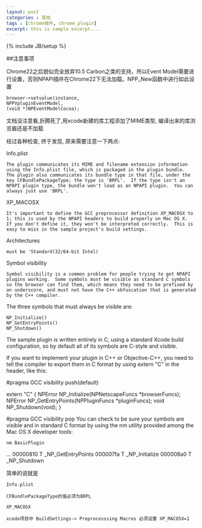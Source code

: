 ```yaml
---
layout: post
categories : 其他
tags : [chrome插件, chrome_plugin]
excerpt: this is sample excerpt....
---
```

{% include JB/setup %}


##注意事项

Chrome22之后貌似完全放弃10.5 Carbon之类的支持，所以Event Model需要进行设置，否则NPAPI插件在Chrome22下无法加载。NPP_New函数中进行如此设置

    browser->setvalue(instance, 
    NPPVpluginEventModel, 
    (void *)NPEventModelCocoa);

文档没注意看,折腾死了,用xcode新建的库工程添加了MIME类型, 编译出来的库浏览器还是不加载

经过各种检查, 终于发现, 原来需要注意一下两点:

Info.plist
    
    The plugin communicates its MIME and filename extension information using the Info.plist file, which is packaged in the plugin bundle.  The plugin also communicates its bundle type in that file, under the key CFBundlePackageType; the type is 'BRPL'.  If the type isn't an NPAPI plugin type, the bundle won't load as an NPAPI plugin.  You can always just use 'BRPL'.
    
XP_MACOSX
    
    It's important to define the GCC preprocessor definition XP_MACOSX to 1; this is used by the NPAPI headers to build properly on Mac OS X.  If you don't define it, they won't be interpreted correctly.  This is easy to miss in the sample project's build settings.

Architectures

    must be 'Standard(32/64-bit Intel)

Symbol visibility

    Symbol visibility is a common problem for people trying to get NPAPI plugins working.  Some symbols must be visible as standard C symbols so the browser can find them, which means they need to be prefixed by an underscore, and must not have the C++ obfuscation that is generated by the C++ compiler.

The three symbols that must always be visible are:

    NP_Initialize()
    NP_GetEntryPoints()
    NP_Shutdown()

The sample plugin is written entirely in C, using a standard Xcode build configuration, so by default all of its symbols are C-style and visible.

If you want to implement your plugin in C++ or Objective-C++, you need to tell the compiler to export them in C format by using extern "C" in the header, like this:

#pragma GCC visibility push(default)

extern "C" {
  NPError NP_Initialize(NPNetscapeFuncs *browserFuncs);
  NPError NP_GetEntryPoints(NPPluginFuncs *pluginFuncs);
  void NP_Shutdown(void);
}

#pragma GCC visibility pop
You can check to be sure your symbols are visible and in standard C format by using the nm utility provided among the Mac OS X developer tools:

	nm BasicPlugin

...
00000810 T _NP_GetEntryPoints
000007fa T _NP_Initialize
000008a0 T _NP_Shutdown

    
简单的说就是

    Info.plist
    
    CFBundlePackageType的值必须为BRPL
    
    XP_MACOSX
    
    xcode项目中 BuildSettings-> Preprocesssing Macros 必须设置 XP_MACOSX=1
